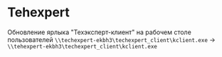 # Tehexpert

Обновление ярлыка "Техэксперт-клиент"
на рабочем столе пользователей
`\\techexpert-ekbh3\techexpert_client\kclient.exe`
$\to$
`\\tehexpert-ekbh3\techexpert_client\kclient.exe`

